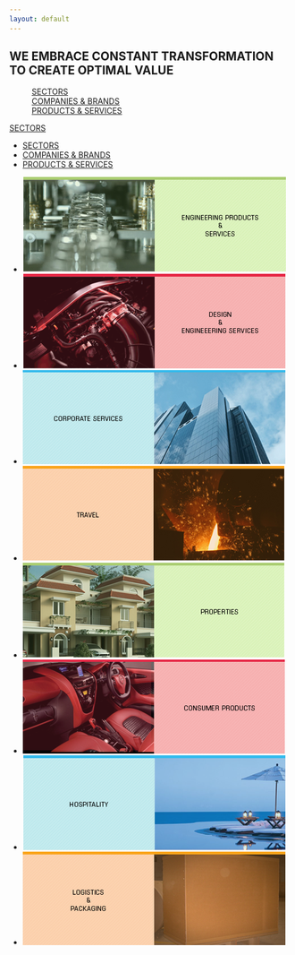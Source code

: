 ```yaml
---
layout: default
---
```


<h2 class="subheader"> WE EMBRACE CONSTANT TRANSFORMATION TO CREATE OPTIMAL VALUE </h2>

<div class="row show-for-medium-up"> 
  <dl class="sub-nav">
    <div class="medium-4 columns"><dd class="active"><a href="#">SECTORS</a></dd> </div>
    <div class="medium-4 columns"><dd ><a href="#">COMPANIES &amp; BRANDS</a></dd> </div>
    <div class="medium-4 columns"><dd ><a href="#">PRODUCTS &amp; SERVICES</a></dd> </div>
  </dl>
</div>

<div class="row show-for-small-only"> 
  <a id="subnav-drop" href="#" data-dropdown="drop1" class="small secondary round button dropdown">SECTORS</a><br>
  <ul id="drop1" data-dropdown-content class="f-dropdown">
    <li><a class="active" href="#">SECTORS</a></li>
    <li><a href="#">COMPANIES &amp; BRANDS</a></li>
    <li><a href="#">PRODUCTS &amp; SERVICES</a></li>
  </ul>
  </div>
<div class="content">

<ul class="small-block-grid-1 medium-block-grid-2">
  <li><a href="#">
    <img class="grid-image" src="/images/engineering-products-and-services.png" alt="Engineering Products and Services">
  </a></li>
  <li><a href="#">
    <img class="grid-image" src="/images/design-and-engineering-services.png" alt="Design and Engineering Services">
  </a></li>
  <li><a href="#">
    <img class="grid-image" src="/images/corporate-services.png" alt="Corporate Services">
  </a></li>
  <li><a href="#">
    <img class="grid-image" src="/images/travel.png" alt="Travel">
  </a></li>
  <li><a href="#">
    <img class="grid-image" src="/images/properties.png" alt="Properties">
  </a></li>
  <li><a href="#">
    <img class="grid-image" src="/images/consumer-products.png" alt="Consumer Products">
  </a></li>
  <li><a href="#">
    <img class="grid-image" src="/images/hospitality.png" alt="Hospitality">
  </a></li>
  <li><a href="#">
    <img class="grid-image" src="/images/logistics-and-packaging.png" alt="Logistics and Packaging">
  </a></li>
</ul>
</div>
